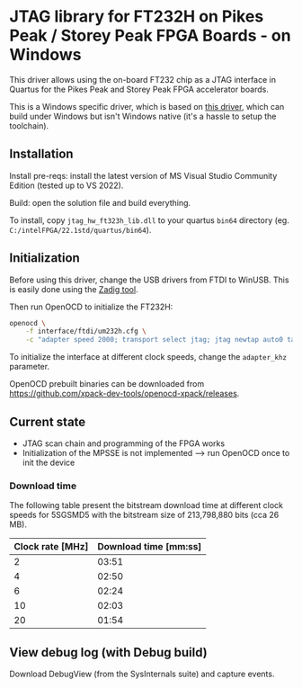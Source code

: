 # JTAG library for FT232H on Pikes Peak / Storey Peak FPGA Boards - on Windows

This driver allows using the on-board FT232 chip as a JTAG interface in Quartus for the Pikes Peak and Storey Peak FPGA accelerator boards.

This is a Windows specific driver, which is based on [this driver](https://github.com/ruurdk/jtag-quartus-ft232h), which can build under Windows but isn't Windows native (it's a hassle to setup the toolchain).

## Installation

Install pre-reqs: install the latest version of MS Visual Studio Community Edition (tested up to VS 2022).


Build: open the solution file and build everything.


To install, copy `jtag_hw_ft323h_lib.dll` to your quartus `bin64` directory (eg. `C:/intelFPGA/22.1std/quartus/bin64`).

## Initialization

Before using this driver, change the USB drivers from FTDI to WinUSB. This is easily done using the [Zadig tool](https://zadig.akeo.ie/). 

Then run OpenOCD to initialize the FT232H:

```sh
openocd \
    -f interface/ftdi/um232h.cfg \
    -c "adapter speed 2000; transport select jtag; jtag newtap auto0 tap -irlen 10 -expected-id 0x029070dd; init; exit;"
```

To initialize the interface at different clock speeds, change the `adapter_khz` parameter.


OpenOCD prebuilt binaries can be downloaded from <https://github.com/xpack-dev-tools/openocd-xpack/releases>.

## Current state

- JTAG scan chain and programming of the FPGA works
- Initialization of the MPSSE is not implemented --> run OpenOCD once to init the device

### Download time

The following table present the bitstream download time at different clock
speeds for 5SGSMD5 with the bitstream size of 213,798,880 bits (cca 26 MB).

| Clock rate [MHz] | Download time [mm:ss] |
|------------------|-----------------------|
|  2               | 03:51                 |
|  4               | 02:50                 |
|  6               | 02:24                 |
| 10               | 02:03                 |
| 20               | 01:54                 |


## View debug log (with Debug build)

Download DebugView (from the SysInternals suite) and capture events.